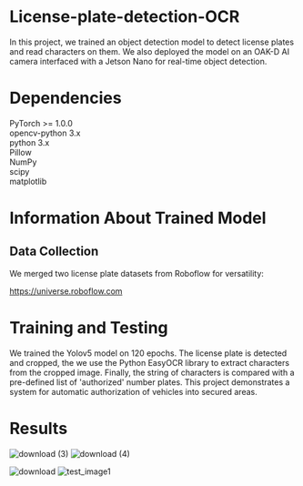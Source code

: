 # License-plate-detection-OCR

In this project, we trained an object detection model to detect license plates and read characters on them. We also deployed the model on an OAK-D AI camera interfaced with a Jetson Nano for real-time object detection. 

# Dependencies

PyTorch >= 1.0.0\
opencv-python 3.x\
python 3.x\
Pillow\
NumPy\
scipy\
matplotlib

# Information About Trained Model
## Data Collection

We merged two license plate datasets from Roboflow for versatility:

https://universe.roboflow.com 
  
# Training and Testing

We trained the Yolov5 model on 120 epochs. The license plate is detected and cropped, the we use the Python EasyOCR library to extract characters from the cropped image. Finally, the string of characters is compared with a pre-defined list of 'authorized' number plates. This project demonstrates a system for automatic authorization of vehicles into secured areas.

# Results

![download (3)](https://github.com/bad-engineer/License-plate-detection-OCR/assets/147922795/f5d042d5-031e-4b09-bb46-546d8dca706a)
![download (4)](https://github.com/bad-engineer/License-plate-detection-OCR/assets/147922795/0564f14a-8da6-4b23-a338-2eecbc5e620a)

![download](https://github.com/bad-engineer/License-plate-detection-OCR/assets/147922795/587cf9da-632e-406f-bb50-1a58b7b2e8fc)
![test_image1](https://github.com/bad-engineer/License-plate-detection-OCR/assets/147922795/46e4738b-62a5-4849-ae08-cade297d73f2)
